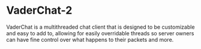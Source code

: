 # VaderChat-2
 
VaderChat is a multithreaded chat client that is designed to be customizable and easy to add to, allowing for easily overridable threads so server owners can have fine control over what happens to their packets and more.
